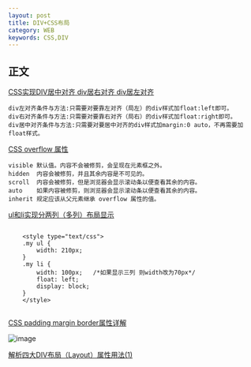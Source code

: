 ```yaml
---
layout: post
title: DIV+CSS布局
category: WEB
keywords: CSS,DIV
---
```


## 正文

[CSS实现DIV居中对齐 div居右对齐 div居左对齐](http://www.divcss5.com/jiqiao/j633.shtml)

	div左对齐条件与方法:只需要对要靠左对齐（局左）的div样式加float:left即可。
	div右对齐条件与方法:只需要对要靠右对齐（局右）的div样式加float:right即可。
	div居中对齐条件与方法:只需要对要居中对齐的div样式加margin:0 auto，不再需要加float样式。
	

[CSS overflow 属性](http://www.w3school.com.cn/cssref/pr_pos_overflow.asp)

	visible	默认值。内容不会被修剪，会呈现在元素框之外。
	hidden	内容会被修剪，并且其余内容是不可见的。
	scroll	内容会被修剪，但是浏览器会显示滚动条以便查看其余的内容。
	auto	如果内容被修剪，则浏览器会显示滚动条以便查看其余的内容。
	inherit	规定应该从父元素继承 overflow 属性的值。


[ul和li实现分两列（多列）布局显示](http://blog.csdn.net/itmyhome1990/article/details/19756399)

```

	<style type="text/css">  
    .my ul {  
        width: 210px;  
    }  
    .my li {  
        width: 100px;   /*如果显示三列 则width改为70px*/  
        float: left;  
        display: block;  
    }  
	</style>
	
```

[CSS padding margin border属性详解](http://www.cnblogs.com/linjiqin/p/3556497.html)

![image](http://images.cnitblog.com/blog/270324/201402/191935386296017.jpg)


[解析四大DIV布局（Layout）属性用法(1)](http://developer.51cto.com/art/201009/225334.htm)

